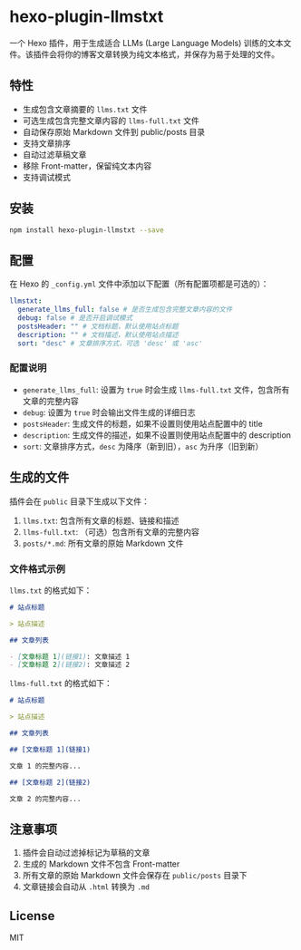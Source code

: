 # hexo-plugin-llmstxt

一个 Hexo 插件，用于生成适合 LLMs (Large Language Models) 训练的文本文件。该插件会将你的博客文章转换为纯文本格式，并保存为易于处理的文件。

## 特性

- 生成包含文章摘要的 `llms.txt` 文件
- 可选生成包含完整文章内容的 `llms-full.txt` 文件
- 自动保存原始 Markdown 文件到 public/posts 目录
- 支持文章排序
- 自动过滤草稿文章
- 移除 Front-matter，保留纯文本内容
- 支持调试模式

## 安装

```bash
npm install hexo-plugin-llmstxt --save
```

## 配置

在 Hexo 的 `_config.yml` 文件中添加以下配置（所有配置项都是可选的）：

```yaml
llmstxt:
  generate_llms_full: false # 是否生成包含完整文章内容的文件
  debug: false # 是否开启调试模式
  postsHeader: "" # 文档标题，默认使用站点标题
  description: "" # 文档描述，默认使用站点描述
  sort: "desc" # 文章排序方式，可选 'desc' 或 'asc'
```

### 配置说明

- `generate_llms_full`: 设置为 `true` 时会生成 `llms-full.txt` 文件，包含所有文章的完整内容
- `debug`: 设置为 `true` 时会输出文件生成的详细日志
- `postsHeader`: 生成文件的标题，如果不设置则使用站点配置中的 title
- `description`: 生成文件的描述，如果不设置则使用站点配置中的 description
- `sort`: 文章排序方式，`desc` 为降序（新到旧），`asc` 为升序（旧到新）

## 生成的文件

插件会在 `public` 目录下生成以下文件：

1. `llms.txt`: 包含所有文章的标题、链接和描述
2. `llms-full.txt`: （可选）包含所有文章的完整内容
3. `posts/*.md`: 所有文章的原始 Markdown 文件

### 文件格式示例

`llms.txt` 的格式如下：

```markdown
# 站点标题

> 站点描述

## 文章列表

- [文章标题 1](链接1): 文章描述 1
- [文章标题 2](链接2): 文章描述 2
```

`llms-full.txt` 的格式如下：

```markdown
# 站点标题

> 站点描述

## 文章列表

## [文章标题 1](链接1)

文章 1 的完整内容...

## [文章标题 2](链接2)

文章 2 的完整内容...
```

## 注意事项

1. 插件会自动过滤掉标记为草稿的文章
2. 生成的 Markdown 文件不包含 Front-matter
3. 所有文章的原始 Markdown 文件会保存在 `public/posts` 目录下
4. 文章链接会自动从 `.html` 转换为 `.md`

## License

MIT
